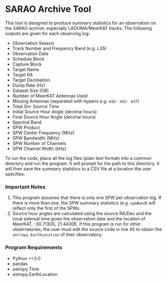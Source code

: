 # SARAO Archive Tool

This tool is designed to produce summary statistics for an observation on the SARAO archive, especially LADUMA/MeerKAT tracks. The following outputs are given for each observing log:
- Observation Season
- Track Number and Frequency Band (e.g. L35)
- Observation Date
- Schedule Block
- Capture Block
- Target Name
- Target RA
- Target Declination
- Dump Rate (Hz)
- Dataset Size (GB)
- Number of MeerKAT Antennas Used
- Missing Antennas (separated with hypens e.g. `m16- m22- m37`)
- Total On- Source Time
- Initial Source Hour Angle (decimal hours)
- Final Source Hour Angle (decimal hours)
- Spectral Band
- SPW Product
- SPW Center Frequency (MHz)
- SPW Bandwidth (MHz)
- SPW Number of Channels
- SPW Channel Width (kHz)

To run the code, place all the log files (plain text format) into a common directory and run the program. It will prompt for the path to this directory. It will then save the summary statistics to a CSV file at a location the user specifies.

### Important Notes
1. This program assumes that there is only one SPW per observation log. If there is more than one, the SPW summary statistics (e.g. `spwBand`) will reflect only the first of the SPWs. 
2. Source hour angles are calculated using the source RA/Dec and the local sidereal time given the observation date and the location of MeerKAT, -30.7130S, 21.4430E. If this program is run for other observatories, the user must edit the source code in line 45 to obtain the `astropy.EarthLocation` of their observatory.

### Program Requirements
- Python >=3.0
- pandas
- astropy.Time
- astropy.EarthLocation
